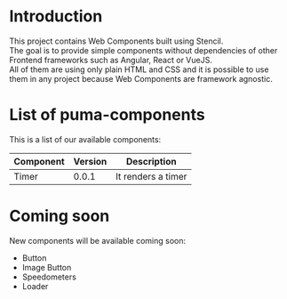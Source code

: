 # Introduction
This project contains Web Components built using Stencil.  
The goal is to provide simple components without dependencies of other Frontend frameworks such as Angular, React or VueJS.  
All of them are using only plain HTML and CSS and it is possible to use them in any project because Web Components are framework agnostic.  

# List of puma-components
This is a list of our available components:

| Component | Version | Description |
| --------- | ------- | ----------- |
| Timer | 0.0.1 | It renders a timer |


# Coming soon
New components will be available coming soon:
- Button
- Image Button
- Speedometers
- Loader
